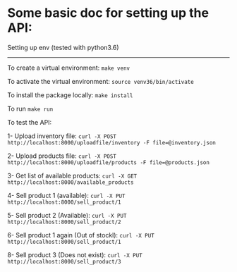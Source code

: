 # Some basic doc for setting up the API:
Setting up env (tested with python3.6)
________________________________________________________________________________

To create a virtual environment: `make venv`

To activate the virtual environment: `source venv36/bin/activate`

To install the package locally: `make install`

To run `make run`

To test the API: 

1- Upload inventory file: `curl -X POST http://localhost:8000/uploadfile/inventory -F file=@inventory.json`

2- Upload products file: `curl -X POST http://localhost:8000/uploadfile/products -F file=@products.json`

3- Get list of available products: `curl -X GET http://localhost:8000/available_products`

4- Sell product 1 (available): `curl -X PUT http://localhost:8000/sell_product/1`

5- Sell product 2 (Available): `curl -X PUT http://localhost:8000/sell_product/2`

6- Sell product 1 again (Out of stockl): `curl -X PUT http://localhost:8000/sell_product/1`

8- Sell product 3 (Does not exist): `curl -X PUT http://localhost:8000/sell_product/3`